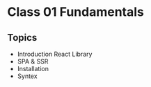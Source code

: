 # Class 01 Fundamentals

## Topics
- Introduction React Library
- SPA & SSR
- Installation 
- Syntex 